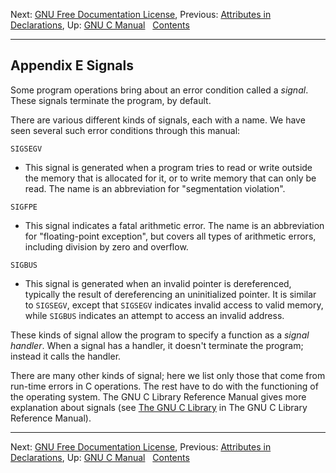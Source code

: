 Next: [GNU Free Documentation
License](GNU-Free-Documentation-License.md), Previous: [Attributes in
Declarations](Attributes.md), Up: [GNU C Manual](index.md)  
[Contents](index.md#SEC_Contents "Table of contents")  

------------------------------------------------------------------------


## Appendix E Signals 


Some program operations bring about an error condition called a
*signal*. These signals terminate the program, by default.

There are various different kinds of signals, each with a name. We have
seen several such error conditions through this manual:

`SIGSEGV`

-   This signal is generated when a program tries to read or write
    outside the memory that is allocated for it, or to write memory that
    can only be read. The name is an abbreviation for "segmentation
    violation".

`SIGFPE`

-   This signal indicates a fatal arithmetic error. The name is an
    abbreviation for "floating-point exception", but covers all types of
    arithmetic errors, including division by zero and overflow.

`SIGBUS`

-   This signal is generated when an invalid pointer is dereferenced,
    typically the result of dereferencing an uninitialized pointer. It
    is similar to `SIGSEGV`, except that `SIGSEGV` indicates invalid
    access to valid memory, while `SIGBUS` indicates an attempt to
    access an invalid address.

These kinds of signal allow the program to specify a function as a
*signal handler*. When a signal has a handler, it doesn't terminate the
program; instead it calls the handler.

There are many other kinds of signal; here we list only those that come
from run-time errors in C operations. The rest have to do with the
functioning of the operating system. The GNU C Library Reference Manual
gives more explanation about signals (see [The GNU C
Library](https://www.gnu.org/software/libc/manual/html_node/Program-Signal-Handling.md#Program-Signal-Handling)
in The GNU C Library Reference Manual).

------------------------------------------------------------------------

Next: [GNU Free Documentation
License](GNU-Free-Documentation-License.md), Previous: [Attributes in
Declarations](Attributes.md), Up: [GNU C Manual](index.md)  
[Contents](index.md#SEC_Contents "Table of contents")  
